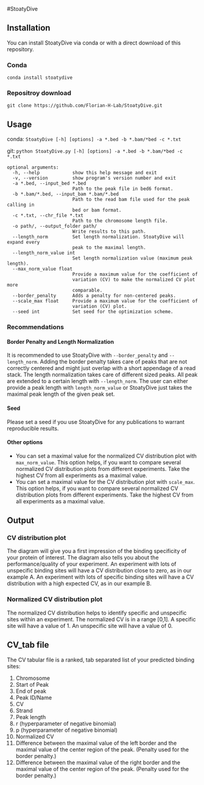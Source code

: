 #StoatyDive

## Installation

You can install StoatyDive via conda or with a direct download
of this repository.

### Conda

`conda install stoatydive`

### Repositroy download

`git clone https://github.com/Florian-H-Lab/StoatyDive.git`

## Usage

conda:
`StoatyDive [-h] [options] -a *.bed -b *.bam/*bed -c *.txt`

git:
`python StoatyDive.py [-h] [options] -a *.bed -b *.bam/*bed -c *.txt`

```
optional arguments:
  -h, --help            show this help message and exit
  -v, --version         show program's version number and exit
  -a *.bed, --input_bed *.bed
                        Path to the peak file in bed6 format.
  -b *.bam/*.bed, --input_bam *.bam/*.bed
                        Path to the read bam file used for the peak calling in
                        bed or bam format.
  -c *.txt, --chr_file *.txt
                        Path to the chromosome length file.
  -o path/, --output_folder path/
                        Write results to this path.
  --length_norm         Set length normalization. StoatyDive will expand every
                        peak to the maximal length.
  --length_norm_value int
                        Set length normalization value (maximum peak length).
  --max_norm_value float
                        Provide a maximum value for the coefficient of
                        variation (CV) to make the normalized CV plot more
                        comparable.
  --border_penalty      Adds a penalty for non-centered peaks.
  --scale_max float     Provide a maximum value for the coefficient of
                        variation (CV) plot.
  --seed int            Set seed for the optimization scheme.
```

### Recommendations

#### Border Penalty and Length Normalization
It is recommended to use StoatyDive with `--border_penalty` and `--length_norm`.
Adding the border penalty takes care of peaks that are not correctly centered and might
just overlap with a short appendage of a read stack. The length normalization takes
care of different sized peaks. All peak are extended to a certain length with `--length_norm`. The user can either provide a peak length with `length_norm_value` or
StoatyDive just takes the maximal peak length of the given peak set.

#### Seed
Please set a seed if you use StoatyDive for any publications to warrant reproducible
results.

#### Other options
- You can set a maximal value for the normalized CV distribution plot with `max_norm_value`. This option helps, if you want to compare several  normalized
CV distribution plots from different experiments. Take the highest CV from all experiments as a maximal value.
- You can set a maximal value for the  CV distribution plot with `scale_max`. This option helps, if you want to compare several normalized CV distribution plots from different experiments. Take the highest CV from all experiments as a maximal value.

## Output

### CV distribution plot
The diagram will give you a first impression of the binding specificity of your
protein of interest. The diagram also tells you about the performance/quality
of your experiment. An experiment with lots of unspecific binding sites will have
a CV distribution close to zero, as in our example A. An experiment with lots
of specific binding sites will have a CV distribution with a high expected CV, as
in our example B.

### Normalized CV distribution plot
The normalized CV distribution helps to identify specific and unspecific sites within
an experiment. The normalized CV is in a range [0,1]. A specific site will have a value of 1. An unspecific site will have a value of 0.

## CV_tab file
The CV tabular file is a ranked, tab separated list of your predicted binding sites:
  1. Chromosome
  2. Start of Peak
  3. End of peak
  4. Peak ID/Name
  5. CV
  6. Strand
  7. Peak length
  8. r (hyperparameter of negative binomial)
  9. p (hyperparameter of negative binomial)
  10. Normalized CV
  11. Difference between the maximal value of the left border and the maximal
  value of the center region of the peak. (Penalty used for the border penalty.)
  12. Difference between the maximal value of the right border and the maximal
  value of the center region of the peak. (Penalty used for the border penalty.)
